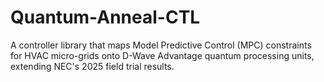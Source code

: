 # Quantum-Anneal-CTL
A controller library that maps Model Predictive Control (MPC) constraints for HVAC micro-grids onto D-Wave Advantage quantum processing units, extending NEC's 2025 field trial results.
